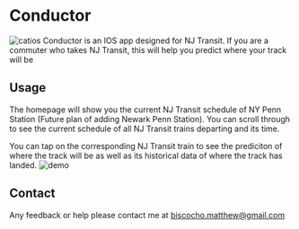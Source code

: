 # Conductor
![catios](https://github.com/mlbiscoc/Conductor/assets/54160956/2588084b-e1de-4b33-ac4b-1aec4f83ea98)
Conductor is an IOS app designed for NJ Transit. If you are a commuter who takes NJ Transit, this will help you predict where your track will be

## Usage
The homepage will show you the current NJ Transit schedule of NY Penn Station (Future plan of adding Newark Penn Station). You can scroll through to see the current schedule of all NJ Transit trains departing and its time.

You can tap on the corresponding NJ Transit train to see the prediciton of where the track will be as well as its historical data of where the track has landed.
![demo](https://github.com/mlbiscoc/Conductor/assets/54160956/5cccaba7-ccc7-4ee0-a89f-7805b79842c8)

## Contact
Any feedback or help please contact me at biscocho.matthew@gmail.com

